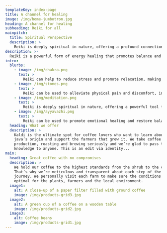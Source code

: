 ```yaml
---
templateKey: index-page
title: A channel for healing
image: /img/home-jumbotron.jpg
heading: A channel for healing
subheading: Reiki for all
mainpitch:
  title: Spiritual Perspective
  description: >
    Reiki is deeply spiritual in nature, offering a profound connection to the divine and the higher self. Through its practice, individuals can tap into their own spiritual power and access a deeper sense of inner peace, clarity, and intuition. Many people find that Reiki helps them to release negative emotions and limiting beliefs, allowing them to connect more fully with their own spiritual path and purpose.
description: >-
  Reiki is a powerful form of energy healing that promotes balance and harmony within the body, mind, and spirit. At its core, Reiki is based on the belief that we all have an innate life force energy that flows through us and around us, and that disruptions in this energy flow can lead to physical, emotional, and spiritual imbalances. By using the hands to channel this energy, a Reiki practitioner can help to clear blockages and restore the natural flow of energy, bringing the body back into a state of alignment and facilitating healing on all levels.
intro:
  blurbs:
    - image: /img/chakra.png
      text: >
        Reiki can help to reduce stress and promote relaxation, making it an effective tool for managing anxiety, depression, and other emotional imbalances. By working to balance the body's energy centers, Reiki can help to release physical tension and promote a sense of calm and wellbeing. Many people find that Reiki helps them to sleep better, improves their overall mood, and enhances their ability to cope with the challenges of daily life.
    - image: /img/stones.png
      text: >
        Reiki can be used to alleviate physical pain and discomfort, including chronic conditions such as arthritis, fibromyalgia, and back pain. By promoting the body's natural healing processes, Reiki can help to reduce inflammation, boost circulation, and stimulate the release of endorphins, the body's natural painkillers. Reiki can also be used to help speed up the healing process after surgery or injury.
    - image: /img/meditation.png
      text: >
        Reiki is deeply spiritual in nature, offering a powerful tool for personal growth and transformation. By tapping into the universal life force energy, individuals can access their own spiritual power and connect more fully with their inner selves. Reiki can help to release negative emotions and limiting beliefs, allowing individuals to connect more fully with their own spiritual path and purpose. Many people find that Reiki helps them to deepen their meditation practice and enhances their intuition and spiritual awareness.
    - image: /img/ayyavazhi.png
      text: >
        Reiki can be used to promote emotional healing and restore balance to the emotions. By working to release negative energy and emotional blockages, Reiki can help individuals to overcome feelings of anxiety, depression, and grief. Reiki can also be used to promote self-love and self-acceptance, helping individuals to develop a more positive outlook and cultivate a greater sense of inner peace and wellbeing. Many people find that Reiki helps them to become more in touch with their emotions and enhances their ability to communicate and connect with others.
  heading: What we offer
  description: >
    Kaldi is the ultimate spot for coffee lovers who want to learn about their
    java’s origin and support the farmers that grew it. We take coffee
    production, roasting and brewing seriously and we’re glad to pass that
    knowledge to anyone. This is an edit via identity...
main:
  heading: Great coffee with no compromises
  description: >
    We hold our coffee to the highest standards from the shrub to the cup.
    That’s why we’re meticulous and transparent about each step of the coffee’s
    journey. We personally visit each farm to make sure the conditions are
    optimal for the plants, farmers and the local environment.
  image1:
    alt: A close-up of a paper filter filled with ground coffee
    image: /img/products-grid3.jpg
  image2:
    alt: A green cup of a coffee on a wooden table
    image: /img/products-grid2.jpg
  image3:
    alt: Coffee beans
    image: /img/products-grid1.jpg
---
```

